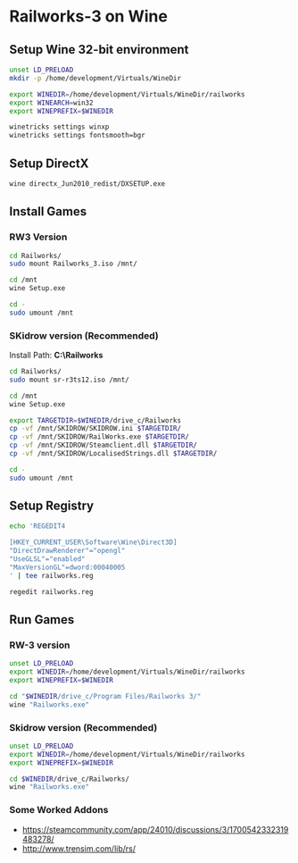 # Railworks-3 on Wine

## Setup Wine 32-bit environment

```sh
unset LD_PRELOAD
mkdir -p /home/development/Virtuals/WineDir

export WINEDIR=/home/development/Virtuals/WineDir/railworks
export WINEARCH=win32
export WINEPREFIX=$WINEDIR
```

```sh
winetricks settings winxp
winetricks settings fontsmooth=bgr
```

## Setup DirectX

```sh
wine directx_Jun2010_redist/DXSETUP.exe
```

## Install Games

### RW3 Version

```sh
cd Railworks/
sudo mount Railworks_3.iso /mnt/

cd /mnt
wine Setup.exe

cd -
sudo umount /mnt
```

### SKidrow version (Recommended)

Install Path: **C:\Railworks**

```sh
cd Railworks/
sudo mount sr-r3ts12.iso /mnt/

cd /mnt
wine Setup.exe

export TARGETDIR=$WINEDIR/drive_c/Railworks
cp -vf /mnt/SKIDROW/SKIDROW.ini $TARGETDIR/
cp -vf /mnt/SKIDROW/RailWorks.exe $TARGETDIR/
cp -vf /mnt/SKIDROW/Steamclient.dll $TARGETDIR/
cp -vf /mnt/SKIDROW/LocalisedStrings.dll $TARGETDIR/

cd -
sudo umount /mnt
```

## Setup Registry

```sh
echo 'REGEDIT4

[HKEY_CURRENT_USER\Software\Wine\Direct3D]
"DirectDrawRenderer"="opengl"
"UseGLSL"="enabled"
"MaxVersionGL"=dword:00040005
' | tee railworks.reg

regedit railworks.reg
```

## Run Games

### RW-3 version

```sh
unset LD_PRELOAD
export WINEDIR=/home/development/Virtuals/WineDir/railworks
export WINEPREFIX=$WINEDIR

cd "$WINEDIR/drive_c/Program Files/Railworks 3/"
wine "Railworks.exe"
```

### Skidrow version (Recommended)

```sh
unset LD_PRELOAD
export WINEDIR=/home/development/Virtuals/WineDir/railworks
export WINEPREFIX=$WINEDIR

cd $WINEDIR/drive_c/Railworks/
wine "Railworks.exe"
```

### Some Worked Addons

- https://steamcommunity.com/app/24010/discussions/3/1700542332319483278/
- http://www.trensim.com/lib/rs/


